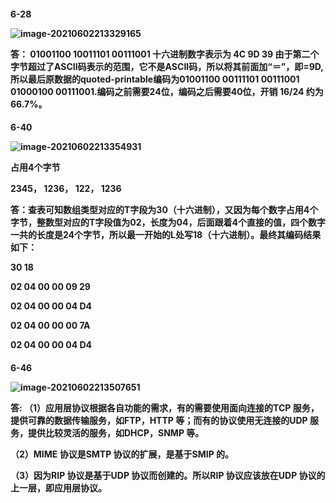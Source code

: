 <h4>6-28

![image-20210602213329165](C:\Users\16435\AppData\Roaming\Typora\typora-user-images\image-20210602213329165.png)

答： 01001100  10011101  00111001  十六进制数字表示为  4C 9D 39  由于第二个字节超过了ASCII码表示的范围，它不是ASCII码，所以将其前面加“＝”，即=9D, 所以最后原数据的quoted-printable编码为01001100  00111101  00111001  01000100 00111001.编码之前需要24位，编码之后需要40位，开销 16/24 约为 66.7%。

<h4>6-40

![image-20210602213354931](C:\Users\16435\AppData\Roaming\Typora\typora-user-images\image-20210602213354931.png)

占用4个字节

2345， 1236， 122， 1236

答：查表可知数组类型对应的T字段为30（十六进制），又因为每个数字占用4个字节，整数型对应的T字段值为02，长度为04，后面跟着4个直接的值，四个数字一共的长度是24个字节，所以最一开始的L处写18（十六进制）。最终其编码结果如下：

30  18

02  04  00  00  09  29

02  04  00  00  04  D4

02  04  00  00  00  7A

02  04  00  00  04  D4



<h4>6-46

![image-20210602213507651](C:\Users\16435\AppData\Roaming\Typora\typora-user-images\image-20210602213507651.png)

答: （1）应用层协议根据各自功能的需求，有的需要使用面向连接的TCP 服务，提供可靠的数据传输服务，如FTP，HTTP 等；而有的协议使用无连接的UDP 服务，提供比较灵活的服务，如DHCP，SNMP 等。  

（2）MIME 协议是SMTP 协议的扩展，是基于SMIP 的。  

（3）因为RIP 协议是基于UDP 协议而创建的。所以RIP 协议应该放在UDP 协议的上一层，即应用层协议。
